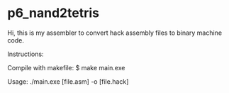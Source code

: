 # p6_nand2tetris

Hi, this is my assembler to convert hack assembly files to binary machine code.

Instructions:

Compile with makefile: $ make main.exe

Usage: ./main.exe [file.asm] -o [file.hack]
